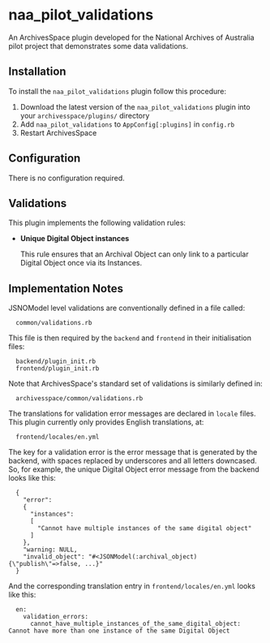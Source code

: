 
# naa_pilot_validations

An ArchivesSpace plugin developed for the National Archives of Australia pilot
project that demonstrates some data validations.

## Installation

To install the `naa_pilot_validations` plugin follow this procedure:

  1. Download the latest version of the `naa_pilot_validations` plugin into your
     `archivesspace/plugins/` directory
  2. Add `naa_pilot_validations` to `AppConfig[:plugins]` in `config.rb`
  3. Restart ArchivesSpace


## Configuration

There is no configuration required.


## Validations

This plugin implements the following validation rules:

  * __Unique Digital Object instances__
  
    This rule ensures that an Archival Object can only link to a particular
    Digital Object once via its Instances.


## Implementation Notes

JSNOModel level validations are conventionally defined in a file called:
```
  common/validations.rb
```

This file is then required by the `backend` and `frontend` in their
initialisation files:
```
  backend/plugin_init.rb
  frontend/plugin_init.rb
```

Note that ArchivesSpace's standard set of validations is similarly defined in:
```
  archivesspace/common/validations.rb
```

The translations for validation error messages are declared in `locale` files.
This plugin currently only provides English translations, at:
```
  frontend/locales/en.yml
```

The key for a validation error is the error message that is generated by the
backend, with spaces replaced by underscores and all letters downcased. So, for
example, the unique Digital Object error message from the backend looks like
this:
```
  {
    "error":
    {
      "instances":
      [
        "Cannot have multiple instances of the same digital object"
      ]
    },
    "warning: NULL,
    "invalid_object": "#<JSONModel(:archival_object) {\"publish\"=>false, ...}"
  }
```

And the corresponding translation entry in `frontend/locales/en.yml` looks like
this:
```
  en:
    validation_errors:
      cannot_have_multiple_instances_of_the_same_digital_object: Cannot have more than one instance of the same Digital Object
```

